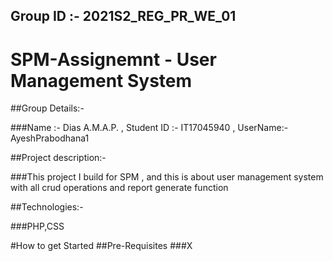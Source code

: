## Group ID :- 2021S2_REG_PR_WE_01
# SPM-Assignemnt - User Management System

##Group Details:-

###Name :- Dias A.M.A.P. , Student ID :- IT17045940 , UserName:- AyeshPrabodhana1

##Project description:-

###This project I build for SPM , and this is about user management system with all crud operations and report generate function

##Technologies:-

###PHP,CSS

#How to get Started
##Pre-Requisites
###X
